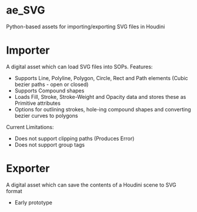# ae_SVG
Python-based assets for importing/exporting SVG files in Houdini

# Importer
A digital asset which can load SVG files into SOPs.
Features:
- Supports Line, Polyline, Polygon, Circle, Rect and Path elements (Cubic bezier paths - open or closed)
- Supports Compound shapes
- Loads Fill, Stroke, Stroke-Weight and Opacity data and stores these as Primitive attributes
- Options for outlining strokes, hole-ing compound shapes and converting bezier curves to polygons

Current Limitations:
- Does not support clipping paths (Produces Error)
- Does not support group tags <g>

# Exporter
A digital asset which can save the contents of a Houdini scene to SVG format
- Early prototype
